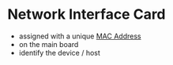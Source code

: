 # Network Interface Card
- assigned with a unique [MAC Address](../Networks/MAC-Address.md)
- on the main board
- identify the device / host